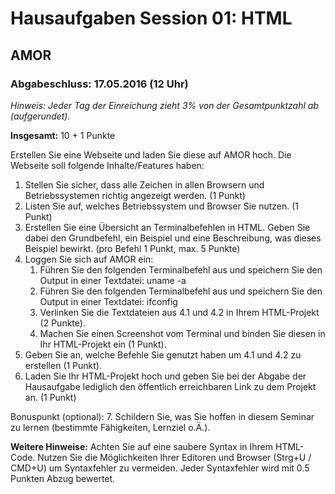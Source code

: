 # Hausaufgaben Session 01: HTML

## AMOR

### Abgabeschluss: 17.05.2016 (12 Uhr)

*Hinweis: Jeder Tag der Einreichung zieht 3% von der Gesamtpunktzahl ab (aufgerundet).*

**Insgesamt:** 10 + 1 Punkte

Erstellen Sie eine Webseite und laden Sie diese auf AMOR hoch. Die Webseite soll folgende Inhalte/Features haben:

1. Stellen Sie sicher, dass alle Zeichen in allen Browsern und Betriebssystemen richtig angezeigt werden. (1 Punkt)
2. Listen Sie auf, welches Betriebssystem und Browser Sie nutzen. (1 Punkt)
3. Erstellen Sie eine Übersicht an Terminalbefehlen in HTML. Geben Sie dabei den Grundbefehl, ein Beispiel
und eine Beschreibung, was dieses Beispiel bewirkt. (pro Befehl 1 Punkt, max. 5 Punkte)
4. Loggen Sie sich auf AMOR ein:
    1. Führen Sie den folgenden Terminalbefehl aus und speichern Sie den Output in einer Textdatei: uname -a
    2. Führen Sie den folgenden Terminalbefehl aus und speichern Sie den Output in einer Textdatei: ifconfig
    3. Verlinken Sie die Textdateien aus 4.1 und 4.2 in Ihrem HTML-Projekt (2 Punkte).
    4. Machen Sie einen Screenshot vom Terminal und binden Sie diesen in Ihr HTML-Projekt ein (1 Punkt).
5. Geben Sie an, welche Befehle Sie genutzt haben um 4.1 und 4.2 zu erstellen (1 Punkt).
6. Laden Sie Ihr HTML-Projekt hoch und geben Sie bei der Abgabe der Hausaufgabe lediglich den öffentlich
erreichbaren Link zu dem Projekt an. (1 Punkt)

Bonuspunkt (optional):
7. Schildern Sie, was Sie hoffen in diesem Seminar zu lernen (bestimmte Fähigkeiten, Lernziel o.Ä.).

**Weitere Hinweise:** Achten Sie auf eine saubere Syntax in Ihrem HTML-Code. Nutzen Sie die Möglichkeiten Ihrer Editoren
und Browser (Strg+U / CMD+U) um Syntaxfehler zu vermeiden. Jeder Syntaxfehler wird mit 0.5 Punkten Abzug bewertet.






